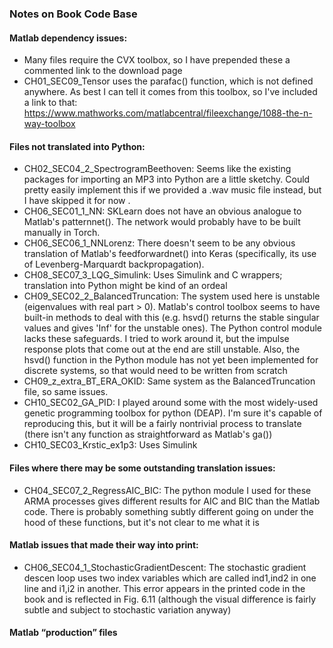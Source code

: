 ### Notes on Book Code Base

#### Matlab dependency issues:
- Many files require the CVX toolbox, so I have prepended these a commented link to the download page
- CH01_SEC09_Tensor uses the parafac() function, which is not defined anywhere. As best I can tell it comes from this toolbox, so I've included a link to that: https://www.mathworks.com/matlabcentral/fileexchange/1088-the-n-way-toolbox

#### Files not translated into Python:
- CH02_SEC04_2_SpectrogramBeethoven: Seems like the existing packages for importing an MP3 into Python are a little sketchy. Could pretty easily implement this if we provided a .wav music file instead, but I have skipped it for now .
- CH06_SEC01_1_NN: SKLearn does not have an obvious analogue to Matlab's patternnet(). The network would probably have to be built manually in Torch.
- CH06_SEC06_1_NNLorenz: There doesn't seem to be any obvious translation of Matlab's feedforwardnet() into Keras (specifically, its use of Levenberg-Marquardt backpropagation).
- CH08_SEC07_3_LQG_Simulink: Uses Simulink and C wrappers; translation into Python might be kind of an ordeal
- CH09_SEC02_2_BalancedTruncation: The system used here is unstable (eigenvalues with real part > 0). Matlab's control toolbox seems to have built-in methods to deal with this (e.g. hsvd() returns the stable singular values and gives 'Inf' for the unstable ones). The Python control module lacks these safeguards. I tried to work around it, but the impulse response plots that come out at the end are still unstable. Also, the hsvd() function in the Python module has not yet been implemented for discrete systems, so that would need to be written from scratch
- CH09_z_extra_BT_ERA_OKID: Same system as the BalancedTruncation file, so same issues.
- CH10_SEC02_GA_PID: I played around some with the most widely-used genetic programming toolbox for python (DEAP). I'm sure it's capable of reproducing this, but it will be a fairly nontrivial process to translate (there isn't any function as straightforward as Matlab's ga())
- CH10_SEC03_Krstic_ex1p3: Uses Simulink

#### Files where there may be some outstanding translation issues:
- CH04_SEC07_2_RegressAIC_BIC: The python module I used for these ARMA processes gives different results for AIC and BIC than the Matlab code. There is probably something subtly different going on under the hood of these functions, but it's not clear to me what it is

#### Matlab issues that made their way into print:
- CH06_SEC04_1_StochasticGradientDescent: The stochastic gradient descen loop uses two index variables which are called ind1,ind2 in one line and i1,i2 in another. This error appears in the printed code in the book and is reflected in Fig. 6.11 (although the visual difference is fairly subtle and subject to stochastic variation anyway)

#### Matlab “production” files
